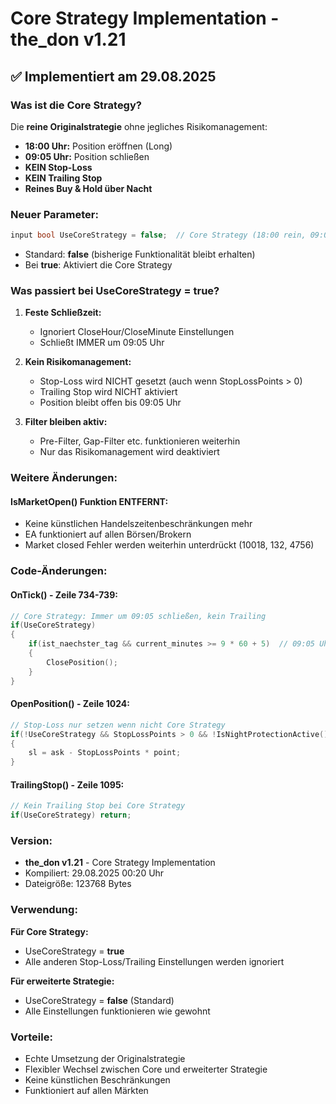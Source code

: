 # Core Strategy Implementation - the_don v1.21

## ✅ Implementiert am 29.08.2025

### Was ist die Core Strategy?
Die **reine Originalstrategie** ohne jegliches Risikomanagement:
- **18:00 Uhr:** Position eröffnen (Long)
- **09:05 Uhr:** Position schließen
- **KEIN Stop-Loss**
- **KEIN Trailing Stop**
- **Reines Buy & Hold über Nacht**

### Neuer Parameter:
```cpp
input bool UseCoreStrategy = false;  // Core Strategy (18:00 rein, 09:05 raus, kein SL)
```
- Standard: **false** (bisherige Funktionalität bleibt erhalten)
- Bei **true**: Aktiviert die Core Strategy

### Was passiert bei UseCoreStrategy = true?

1. **Feste Schließzeit:**
   - Ignoriert CloseHour/CloseMinute Einstellungen
   - Schließt IMMER um 09:05 Uhr

2. **Kein Risikomanagement:**
   - Stop-Loss wird NICHT gesetzt (auch wenn StopLossPoints > 0)
   - Trailing Stop wird NICHT aktiviert
   - Position bleibt offen bis 09:05 Uhr

3. **Filter bleiben aktiv:**
   - Pre-Filter, Gap-Filter etc. funktionieren weiterhin
   - Nur das Risikomanagement wird deaktiviert

### Weitere Änderungen:

#### IsMarketOpen() Funktion ENTFERNT:
- Keine künstlichen Handelszeitenbeschränkungen mehr
- EA funktioniert auf allen Börsen/Brokern
- Market closed Fehler werden weiterhin unterdrückt (10018, 132, 4756)

### Code-Änderungen:

#### OnTick() - Zeile 734-739:
```cpp
// Core Strategy: Immer um 09:05 schließen, kein Trailing
if(UseCoreStrategy)
{
    if(ist_naechster_tag && current_minutes >= 9 * 60 + 5)  // 09:05 Uhr
    {
        ClosePosition();
    }
}
```

#### OpenPosition() - Zeile 1024:
```cpp
// Stop-Loss nur setzen wenn nicht Core Strategy
if(!UseCoreStrategy && StopLossPoints > 0 && !IsNightProtectionActive())
{
    sl = ask - StopLossPoints * point;
}
```

#### TrailingStop() - Zeile 1095:
```cpp
// Kein Trailing Stop bei Core Strategy
if(UseCoreStrategy) return;
```

### Version:
- **the_don v1.21** - Core Strategy Implementation
- Kompiliert: 29.08.2025 00:20 Uhr
- Dateigröße: 123768 Bytes

### Verwendung:

**Für Core Strategy:**
- UseCoreStrategy = **true**
- Alle anderen Stop-Loss/Trailing Einstellungen werden ignoriert

**Für erweiterte Strategie:**
- UseCoreStrategy = **false** (Standard)
- Alle Einstellungen funktionieren wie gewohnt

### Vorteile:
- Echte Umsetzung der Originalstrategie
- Flexibler Wechsel zwischen Core und erweiterter Strategie
- Keine künstlichen Beschränkungen
- Funktioniert auf allen Märkten